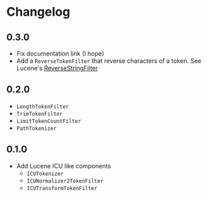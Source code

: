 # Changelog

## 0.3.0

* Fix documentation link (I hope)
* Add a `ReverseTokenFilter` that reverse characters of a token. See Lucene's [ReverseStringFilter](https://lucene.apache.org/core/9_1_0/analysis/common/org/apache/lucene/analysis/reverse/ReverseStringFilter.html)

## 0.2.0

* `LengthTokenFilter`
* `TrimTokenFilter`
* `LimitTokenCountFilter`
* `PathTokenizer`

## 0.1.0

* Add Lucene ICU like components
  * `ICUTokenizer`
  * `ICUNormalizer2TokenFilter`
  * `ICUTransformTokenFilter`